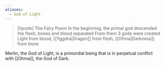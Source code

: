 ```yaml
---
aliases:
  - God of Light
---
```

>[!quote] The Fairy Poem
>In the beginning, the primal god descended
>His flesh, bones and blood separated
>From them 3 gods were created
>Light from blood, [[Yggdra|Dragon]] from flesh, [[Ohma|Darkness]] from bone

Merlin, the God of Light, is a primordial being that is in perpetual conflict with [[Ohma]], the God of Dark.